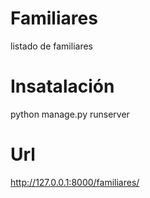 # Familiares
listado de familiares
# Insatalación
python manage.py runserver
# Url
http://127.0.0.1:8000/familiares/
